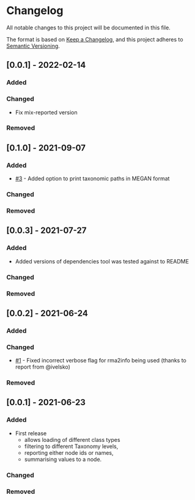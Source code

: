 # Changelog
All notable changes to this project will be documented in this file.

The format is based on [Keep a Changelog](https://keepachangelog.com/en/1.0.0/),
and this project adheres to [Semantic Versioning](https://semver.org/spec/v2.0.0.html).

## [0.0.1] - 2022-02-14

### Added

### Changed

- Fix mix-reported version

### Removed

## [0.1.0] - 2021-09-07

### Added

- [#3](https://github.com/jfy133/rma-tabuliser/issues/3) - Added option to print taxonomic paths in MEGAN format

### Changed

### Removed

## [0.0.3] - 2021-07-27

### Added

- Added versions of dependencies tool was tested against to README

### Changed

### Removed

## [0.0.2] - 2021-06-24

### Added

### Changed

- [#1](https://github.com/jfy133/rma-tabuliser/issues/1) - Fixed incorrect verbose flag for rma2info being used (thanks to report from @ivelsko)

### Removed

## [0.0.1] - 2021-06-23

### Added

- First release
  - allows loading of different class types
  - filtering to different Taxonomy levels, 
  - reporting either node ids or names,
  - summarising values to a node.

### Changed

### Removed
